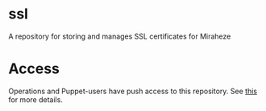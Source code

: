 # ssl
A repository for storing and manages SSL certificates for Miraheze

# Access

Operations and Puppet-users have push access to this repository. See [this](https://meta.miraheze.org/wiki/Tech:SSL_certificates) for more details.
